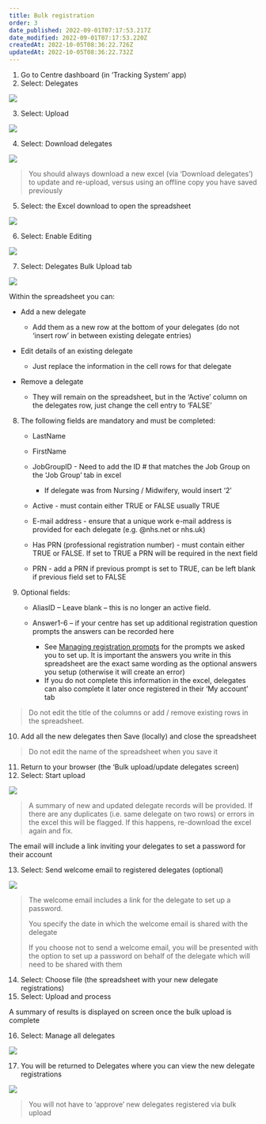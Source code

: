 ```yaml
---
title: Bulk registration
order: 3
date_published: 2022-09-01T07:17:53.217Z
date_modified: 2022-09-01T07:17:53.220Z
createdAt: 2022-10-05T08:36:22.726Z
updatedAt: 2022-10-05T08:36:22.732Z
---
```

1. Go to Centre dashboard (in ‘Tracking System’ app) ​
2. Select: Delegates​

![](/img/cm-4-14-Bulk.jpg)

3. Select: Upload​

![](/img/cm-4-15-Bulk.jpg)

4. Select: Download delegates​

![](/img/cm-4-16-Bulk.jpg)

> You should always download a new excel (via ‘Download delegates’) to update and re-upload, versus using an offline copy you have saved previously​

5. Select: the Excel download to open the spreadsheet ​

![](/img/cm-4-17-Bulk.jpg)

6. Select: Enable Editing​

![](/img/cm-4-18-Bulk.jpg)

7. Select: Delegates Bulk Upload tab​

![](/img/cm-4-19-Bulk.jpg)

Within the spreadsheet you can:​

* Add a new delegate​

  * Add them as a new row at the bottom of your delegates (do not ‘insert row’ in between existing delegate entries)​
* ​Edit details of an existing delegate​

  * Just replace the information in the cell rows for that delegate​
* Remove a delegate​

  * They will remain on the spreadsheet, but in the ‘Active’ column on the delegates row, just change the cell entry to ‘FALSE’​

8. The following fields are mandatory and must be completed:​

   * LastName​
   * FirstName​
   * JobGroupID -  Need to add the ID # that matches the Job Group on the ‘Job Group’ tab in excel​

     * If delegate was from Nursing / Midwifery, would insert ‘2’​
   * Active - must contain either TRUE or FALSE usually TRUE​
   * E-mail address - ensure that a unique work e-mail address is provided for each delegate (e.g. @nhs.net or nhs.uk)​
   * Has PRN (professional registration number) - must contain either TRUE or FALSE. If set to TRUE a PRN will be required in the next field​
   * PRN - add a PRN if previous prompt is set to TRUE, can be left blank if previous field set to FALSE​
9. Optional fields:​

   * AliasID – Leave blank – this is no longer an active field.​
   * Answer1-6 – if your centre has set up additional registration question prompts the answers can be recorded here​

     * See [Managing registration prompts](/user-guide/centremanager/02-centre-management/configuring-centre-details/managing-registration-prompts) for the prompts we asked you to set up. It is important the answers you write in this spreadsheet are the exact same wording as the optional answers you setup (otherwise it will create an error)​
     * If you do not complete this information in the excel, delegates can also complete it later once registered in their ‘My account’ tab​

> ​Do not edit the title of the columns or add / remove existing rows in the spreadsheet. ​

10. Add all the new delegates then Save (locally) and close the spreadsheet​

> Do not edit the name of the spreadsheet when you save it​

11. Return to your browser (the ‘Bulk upload/update delegates screen)​
12. Select: Start upload ​

![](/img/cm-4-20-Bulk.jpg)

> A summary of new and updated delegate records will be provided. If there are any duplicates (i.e. same delegate on two rows) or errors in the excel this will be flagged. If this happens, re-download the excel again and fix.​

The email will include a link inviting your delegates to set a password for their account​​

13. Select: Send welcome email to registered delegates (optional)​

![](/img/cm-4-21-Bulk.jpg)

> The welcome email includes a link for the delegate to set up a password.​
>
> You specify the date in which the welcome email is shared with the delegate​
>
> If you choose not to send a welcome email, you will be presented with the option to set up a password on behalf of the delegate which will need to be shared with them ​
> ​

14. Select: Choose file (the spreadsheet with your new delegate registrations)​
15. Select: Upload and process​

A summary of results is displayed on screen once the bulk upload is complete ​

16. Select: Manage all delegates​

![](/img/cm-4-22-Bulk.jpg)

17. You will be returned to Delegates where you can view the new delegate registrations  ​

![](/img/cm-4-23-Bulk.jpg)

> You will not have to ‘approve’ new delegates registered via bulk upload​
